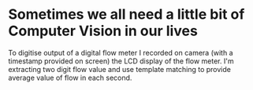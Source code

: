 # Sometimes we all need a little bit of Computer Vision in our lives

To digitise output of a digital flow meter I recorded on camera (with a timestamp provided on screen) the LCD display of the flow meter. I'm extracting two digit flow value and use template matching to provide average value of flow in each second.
